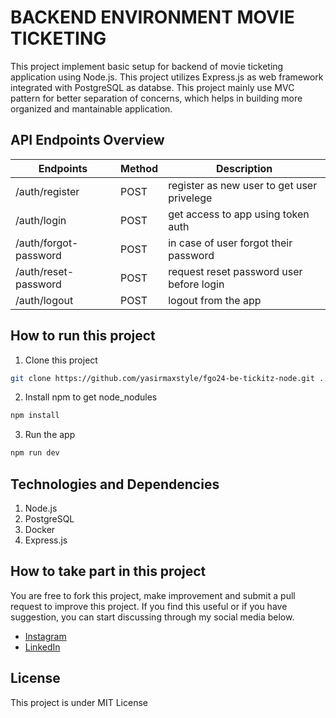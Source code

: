 # BACKEND ENVIRONMENT MOVIE TICKETING

This project implement basic setup for backend of movie ticketing application using Node.js. This project utilizes Express.js as web framework integrated with PostgreSQL as databse. This project mainly use MVC pattern for better separation of concerns, which helps in building more organized and mantainable application.

## API Endpoints Overview

| Endpoints | Method | Description |
| --- | --- | --- |
|/auth/register | POST | register as new user to get user privelege |
|/auth/login | POST | get access to app using token auth |
|/auth/forgot-password | POST | in case of user forgot their password |
|/auth/reset-password | POST | request reset password user before login |
|/auth/logout | POST | logout from the app |

## How to run this project
1. Clone this project
```sh
git clone https://github.com/yasirmaxstyle/fgo24-be-tickitz-node.git .
```
2. Install npm to get node_nodules
```javascript
npm install
```
3. Run the app
```javascript
npm run dev
```

## Technologies and Dependencies
1. Node.js
2. PostgreSQL
3. Docker
3. Express.js

## How to take part in this project
You are free to fork this project, make improvement and submit a pull request to improve this project. If you find this useful or if you have suggestion, you can start discussing through my social media below.
- [Instagram](https://www.instagram.com/yasirmaxstyle/)
- [LinkedIn](https://www.linkedin.com/in/muhamad-yasir-806230117/)

## License
This project is under MIT License